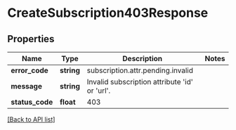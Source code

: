 # CreateSubscription403Response

## Properties

Name | Type | Description | Notes
------------ | ------------- | ------------- | -------------
**error_code** | **string** | subscription.attr.pending.invalid |
**message** | **string** | Invalid subscription attribute &#39;id&#39; or &#39;url&#39;. |
**status_code** | **float** | 403 |

[[Back to API list]](../../README.md#api-endpoints)
